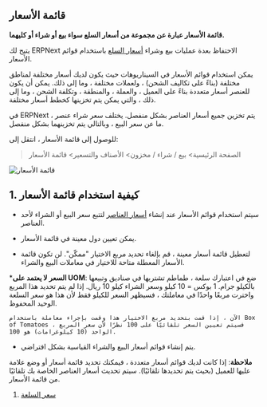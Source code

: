 ## قائمة الأسعار

**قائمة الأسعار عبارة عن مجموعة من أسعار السلع سواء بيع أو شراء أو كليهما.**

يتيح لك ERPNext الاحتفاظ بعدة عمليات بيع وشراء [أسعار السلع](https://docs.erpnext.com/docs/v13/user/manual/en/stock/item-price) باستخدام قوائم الأسعار.

يمكن استخدام قوائم الأسعار في السيناريوهات حيث يكون لديك أسعار مختلفة لمناطق مختلفة (بناءً على تكاليف الشحن) ، ولعملات مختلفة ، وما إلى ذلك. يمكن أن يكون للعنصر أسعار متعددة بناءً على العميل ، والعملة ، والمنطقة ، وتكلفة الشحن ، وما إلى ذلك ، والتي يمكن يتم تخزينها كخطط أسعار مختلفة.

في ERPNext ، يتم تخزين جميع أسعار العناصر بشكل منفصل. يختلف سعر شراء عنصر ما عن سعر البيع ، وبالتالي يتم تخزينهما بشكل منفصل.

للوصول إلى قائمة الأسعار ، انتقل إلى:

> الصفحة الرئيسية> بيع / شراء / مخزون> الأصناف والتسعير> قائمة الأسعار

![قائمة الأسعار](https://docs.erpnext.com/files/price-list.png)

## 1. كيفية استخدام قائمة الأسعار

* سيتم استخدام قوائم الأسعار عند إنشاء [أسعار العناصر](https://docs.erpnext.com/docs/v13/user/manual/en/stock/item-price) لتتبع سعر البيع أو الشراء لأحد العناصر.
    
* يمكن تعيين دول معينة في قائمة الأسعار.
    
* لتعطيل قائمة أسعار معينة ، قم بإلغاء تحديد مربع الاختيار "ممكّن". لن تكون قائمة الأسعار المعطلة متاحة للاختيار في معاملات البيع والشراء.
    
***السعر لا يعتمد على UOM**: ضع في اعتبارك سلعة ، طماطم تشتريها في صناديق وتبيعها بالكيلو جرام. 1 بوكس ​​= 10 كيلو وسعر الشراء كيلو 10 ريال. إذا لم يتم تحديد هذا المربع واخترت مربعًا واحدًا في معاملتك ، فسيظهر السعر للكيلو فقط لأن هذا هو سعر السلعة الوحيد المحفوظ.
    
    الآن ، إذا قمت بتحديد مربع الاختيار هذا وقمت بإجراء معاملة باستخدام Box of Tomatoes ، فسيتم تعيين السعر تلقائيًا على 100 نظرًا لأن سعر المربع الواحد (10 كيلوغرامات) هو 100.
    
* يتم إنشاء قوائم أسعار البيع والشراء القياسية بشكل افتراضي.
    

**ملاحظة**: إذا كانت لديك قوائم أسعار متعددة ، فيمكنك تحديد قائمة أسعار أو وضع علامة عليها للعميل (بحيث يتم تحديدها تلقائيًا). سيتم تحديث أسعار العناصر الخاصة بك تلقائيًا من قائمة الأسعار.

1. [سعر السلعة](https://docs.erpnext.com/docs/v13/user/manual/en/stock/item-price)